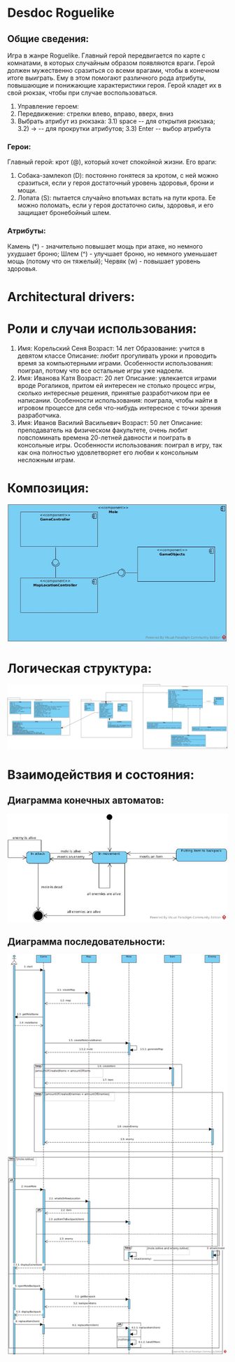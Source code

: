 ﻿# Desdoc Roguelike
## Общие сведения:
Игра в жанре Roguelike. Главный герой передвигается по карте с комнатами, в которых случайным образом появляются враги. Герой должен мужественно сразиться со всеми врагами, чтобы в конечном итоге выиграть. Ему в этом помогают различного рода атрибуты, повышающие и понижающие характеристики героя. Герой кладет их в свой рюкзак, чтобы при случае воспользоваться. 
 
1) Управление героем:
2) Передвижение: стрелки влево, вправо, вверх, вниз
3) Выбрать атрибут из рюкзака: 
	3.1) space -- для открытия рюкзака;
	3.2) -> -- для прокрутки атрибутов;
	3.3) Enter -- выбор атрибута

### Герои:
Главный герой: крот (@), который хочет спокойной жизни.
Его враги:
1) Собака-замлекоп (D): постоянно гонятеся за кротом, с ней можно сразиться, если у героя  достаточный уровень здоровья, брони и мощи.
2) Лопата (S): пытается случайно впотьмах встать на пути крота. Ее можно поломать, если у героя достаточно силы, здоровья, и его защищает бронебойный шлем.

### Атрибуты:

Камень (*) - значительно повышает мощь при атаке, но немного ухудшает броню;
Шлем (^) - улучшает броню, но немного уменьшает мощь (потому что он тяжелый);
Червяк (w) - повышает уровень здоровья.


 
# Architectural drivers:
# Роли и случаи использования:
1) Имя: Корельский Сеня
   Возраст: 14 лет
   Образование: учится в девятом классе
   Описание: любит прогуливать уроки и проводить время за компьютерными играми.
   Особенности использования: поиграл, потому что все остальные игры уже 	надоели.
2) Имя: Иванова Катя
   Возраст: 20 лет
   Описание: увлекается играми вроде Рогаликов, притом ей интересен не столько 	процесс игры, сколько интересные решения, принятые разработчиком при ее написании.
   Особенности использования: поиграла, чтобы найти в игровом процессе для себя что-нибудь интересное с точки зрения разработчика.  
3) Имя: Иванов Василий Васильевич
   Возраст: 50 лет
   Описание: преподаватель на физическом факультете, очень любит повспоминать 	времена 20-летней давности и поиграть в консольные игры.
   Особенности использования: поиграл в игру, так как она полностью 	удовлетворяет его любви к консольным несложным играм.
   



# Композиция:
![Component diagram](https://github.com/angelikamukhina/SDHomeTasks/blob/desdoc/Desdoc/ComponentDiagram.jpg)

# Логическая структура:
![Class diagram](https://github.com/angelikamukhina/SDHomeTasks/blob/desdoc/Desdoc/ClassDiagram.jpg)

# Взаимодействия и состояния:
## Диаграмма конечных автоматов:
![DFA diagram](https://github.com/angelikamukhina/SDHomeTasks/blob/desdoc/Desdoc/DFADiagram.jpg)
## Диаграмма последовательности:
![Sequence diagram](https://github.com/angelikamukhina/SDHomeTasks/blob/desdoc/Desdoc/sequenceDiagram.jpg)
